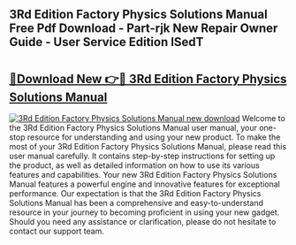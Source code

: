 ## 3Rd Edition Factory Physics Solutions Manual Free Pdf Download - Part-rjk New Repair Owner Guide - User Service Edition ISedT

# <h2><a href="http://bc69379.oget.top/?id=3Rd+Edition+Factory+Physics+Solutions+Manual">🔗Download New 👉🔴 3Rd Edition Factory Physics Solutions Manual</a></h2>

[![3Rd Edition Factory Physics Solutions Manual new download](https://i.imgur.com/5g1atiW.png)](http://bc69379.oget.top/?id=3Rd+Edition+Factory+Physics+Solutions+Manual)
Welcome to the 3Rd Edition Factory Physics Solutions Manual user manual, your one-stop resource for understanding and using your new product. To make the most of your 3Rd Edition Factory Physics Solutions Manual, please read this user manual carefully. It contains step-by-step instructions for setting up the product, as well as detailed information on how to use its various features and capabilities. Your new 3Rd Edition Factory Physics Solutions Manual features a powerful engine and innovative features for exceptional performance. Our expectation is that the 3Rd Edition Factory Physics Solutions Manual has been a comprehensive and easy-to-understand resource in your journey to becoming proficient in using your new gadget. Should you need any assistance or clarification, please do not hesitate to contact our support team.
